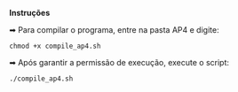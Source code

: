 **Instruções**  

   ➡ Para compilar o programa, entre na pasta AP4 e digite:  
     
   `chmod +x compile_ap4.sh`  
     
   ➡ Após garantir a permissão de execução, execute o script: 
     
   `./compile_ap4.sh`  
   
   

